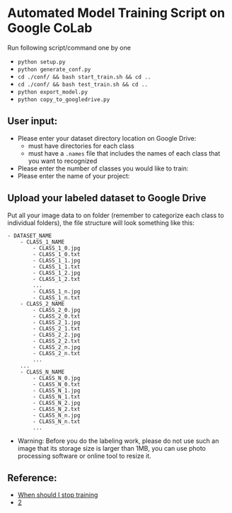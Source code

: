 # Automated Model Training Script on Google CoLab

Run following script/command one by one

* `python setup.py`
* `python generate_conf.py`
* `cd ./conf/ && bash start_train.sh && cd ..`
* `cd ./conf/ && bash test_train.sh && cd ..`
* `python export_model.py`
* `python copy_to_googledrive.py`

## User input:

* Please enter your dataset directory location on Google Drive:
	* must have directories for each class
	* must have a `.names` file that includes the names of each class that you want to recognized
* Please enter the number of classes you would like to train:
* Please enter the name of your project:


## Upload your labeled dataset to Google Drive

Put all your image data to on folder (remember to categorize each class to individual folders), the file structure will look something like this:

```
- DATASET_NAME
	- CLASS_1_NAME
		- CLASS_1_0.jpg
		- CLASS_1_0.txt
		- CLASS_1_1.jpg
		- CLASS_1_1.txt
		- CLASS_1_2.jpg
		- CLASS_1_2.txt
		...
		- CLASS_1_n.jpg
		- CLASS_1_n.txt
	- CLASS_2_NAME
		- CLASS_2_0.jpg
		- CLASS_2_0.txt
		- CLASS_2_1.jpg
		- CLASS_2_1.txt
		- CLASS_2_2.jpg
		- CLASS_2_2.txt
		- CLASS_2_n.jpg
		- CLASS_2_n.txt
		...
	...
	- CLASS_N_NAME
		- CLASS_N_0.jpg
		- CLASS_N_0.txt
		- CLASS_N_1.jpg
		- CLASS_N_1.txt
		- CLASS_N_2.jpg
		- CLASS_N_2.txt
		- CLASS_N_n.jpg
		- CLASS_N_n.txt
		...
```

* Warning: Before you do the labeling work, please do not use such an image that its storage size is larger than 1MB, you can use photo processing software or online tool to resize it.

## Reference:

* [When should I stop training](https://github.com/AlexeyAB/darknet#when-should-i-stop-training)
* [2](https://medium.com/@manivannan_data/how-to-train-yolov2-to-detect-custom-objects-9010df784f36)